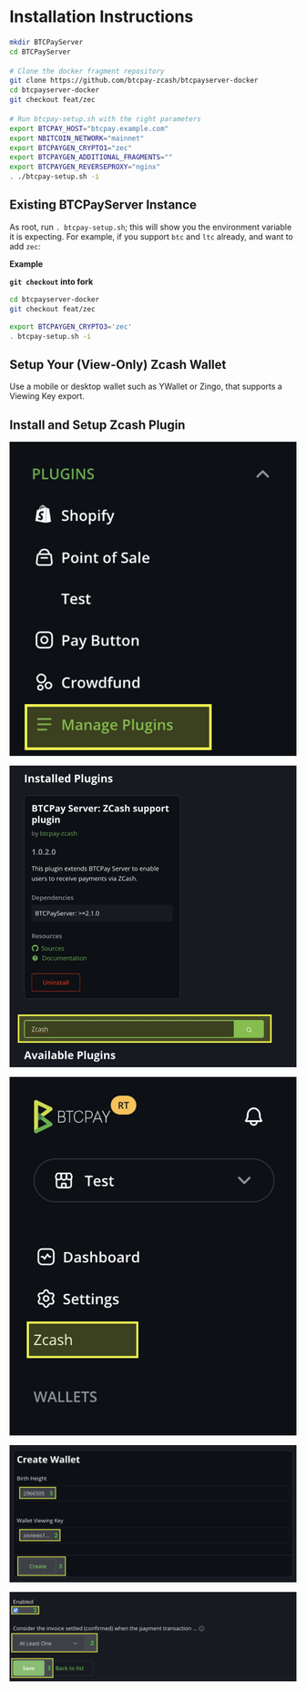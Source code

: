 # Installation Instructions

<!-- For the official documentation, refer to [Full installation (for technical users) - docs.btcpayserver.org](https://docs.btcpayserver.org/Docker/#full-installation-for-technical-users) -->


```sh
mkdir BTCPayServer
cd BTCPayServer

# Clone the docker fragment repository
git clone https://github.com/btcpay-zcash/btcpayserver-docker
cd btcpayserver-docker
git checkout feat/zec

# Run btcpay-setup.sh with the right parameters
export BTCPAY_HOST="btcpay.example.com"
export NBITCOIN_NETWORK="mainnet"
export BTCPAYGEN_CRYPTO1="zec"
export BTCPAYGEN_ADDITIONAL_FRAGMENTS=""
export BTCPAYGEN_REVERSEPROXY="nginx"
. ./btcpay-setup.sh -i
```

## Existing BTCPayServer Instance

As root, run `. btcpay-setup.sh`; this will show you the environment variable it is expecting. For example, if you support `btc` and `ltc` already, and want to add `zec`:


**Example**

**`git checkout` into fork**

```sh
cd btcpayserver-docker
git checkout feat/zec
```

```sh
export BTCPAYGEN_CRYPTO3='zec'
. btcpay-setup.sh -i
```

## Setup Your (View-Only) Zcash Wallet

Use a mobile or desktop wallet such as YWallet or Zingo, that supports a Viewing Key export.


## Install and Setup Zcash Plugin

![Manage Plugins](./images/manage-plugins.jpg)

![Install Zcash Plugin](./images/install-zcash-plugin.jpg)

![Zcash Settings](./images/zcash-settings.jpg)

![Create Wallet](./images/create-wallet.jpg)

![Set Confirmations](./images/set-confirmations.jpg)